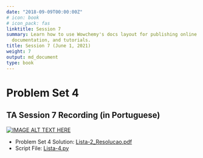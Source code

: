 ```yaml
---
date: "2018-09-09T00:00:00Z"
# icon: book
# icon_pack: fas
linktitle: Session 7
summary: Learn how to use Wowchemy's docs layout for publishing online courses, software
  documentation, and tutorials.
title: Session 7 (June 1, 2021)
weight: 7
output: md_document
type: book
---
```




# Problem Set 4

## TA Session 7 Recording (in Portuguese)

[![IMAGE ALT TEXT HERE](https://img.youtube.com/vi/KtNUS45-cxw/maxresdefault.jpg)](https://www.youtube.com/watch?v=KtNUS45-cxw)

- Problem Set 4 Solution: [Lista-2_Resolucao.pdf](../Lista-4_Resolucao.pdf)
- Script File: [Lista-4.py](../Lista-4.py)

